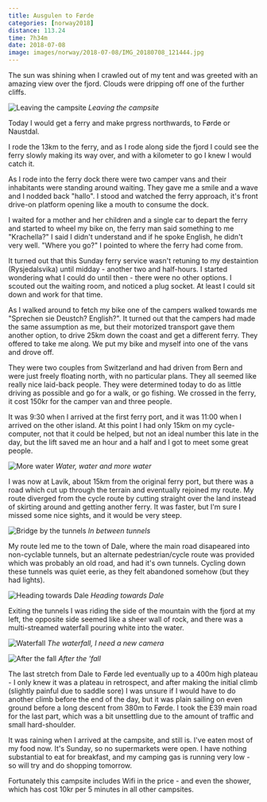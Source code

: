 ```yaml
---
title: Ausgulen to Førde
categories: [norway2018]
distance: 113.24
time: 7h34m
date: 2018-07-08
image: images/norway/2018-07-08/IMG_20180708_121444.jpg
---
```




The sun was shining when I crawled out of my tent and was greeted with an
amazing view over the fjord. Clouds were dripping off one of the further
cliffs.

![Leaving the campsite](/images/norway/2018-07-08/IMG_20180708_090418.jpg) 
*Leaving the campsite*

Today I would get a ferry and make prgress northwards, to Førde or Naustdal.

I rode the 13km to the ferry, and as I rode along side the fjord I could see
the ferry slowly making its way over, and with a kilometer to go I knew I
would catch it.

As I rode into the ferry dock there were two camper vans and their inhabitants
were standing around waiting. They gave me a smile and a wave and I nodded
back "hallo". I stood and watched the ferry approach, it's front drive-on
platform opening like a mouth to consume the dock.

I waited for a mother and her children and a single car to depart the ferry
and started to wheel my bike on, the ferry man said something to me
"Krachella?" I said I didn't understand and if he spoke English, he didn't
very well. "Where you go?" I pointed to where the ferry had come from.

It turned out that this Sunday ferry service wasn't retuning to my destaintion
(Rysjedalsvika) until midday - another two and half-hours. I started wondering
what I could do until then - there were no other options. I scouted out the
waiting room, and noticed a plug socket. At least I could sit down and work
for that time.

As I walked around to fetch my bike one of the campers walked towards me
"Sprechen sie Deustch? English?". It turned out that the campers had made the
same assumption as me, but their motorized transport gave them another option,
to drive 25km down the coast and get a different ferry. They offered to take
me along. We put my bike and myself into one of the vans and drove off.

They were two couples from Switzerland and had driven from Bern and were just
freely floating north, with no particular plans. They all seemed like really
nice laid-back people. They were determined today to do as little driving as
possible and go for a walk, or go fishing. We crossed in the ferry, it cost
150kr for the camper van and three people.

It was 9:30 when I arrived at the first ferry port, and it was 11:00 when I
arrived on the other island. At this point I had only 15km on my
cycle-computer, not that it could be helped, but not an ideal number this late
in the day, but the lift saved me an hour and a half and I got to meet some
great people.

![More water](/images/norway/2018-07-08/IMG_20180708_121444.jpg)
*Water, water and more water*

I was now at Lavik, about 15km from the original ferry port, but there was a
road which cut up through the terrain and eventually rejoined my route. My
route diverged from the cycle route by cutting straight over the land instead
of skirting around and getting another ferry. It was faster, but I'm sure I
missed some nice sights, and it would be very steep.

![Bridge by the tunnels](/images/norway/2018-07-08/IMG_20180708_151815.jpg)
*In between tunnels*

My route led me to the town of Dale, where the main road disapeared into
non-cyclable tunnels, but an alternate pedestrian/cycle route was provided
which was probably an old road, and had it's own tunnels. Cycling down these
tunnels was quiet eerie, as they felt abandoned somehow (but they had lights).

![Heading towards Dale](/images/norway/2018-07-08/IMG_20180708_145916.jpg)
*Heading towards Dale*

Exiting the tunnels I was riding the side of the mountain with the fjord at my
left, the opposite side seemed like a sheer wall of rock, and there was a
multi-streamed waterfall pouring white into the water.

![Waterfall](/images/norway/2018-07-08/IMG_20180708_152040.jpg) 
*The waterfall, I need a new camera*

![After the fall](/images/norway/2018-07-08/IMG_20180708_152615.jpg) 
*After the 'fall*

The last stretch from Dale to Førde led eventually up to a 400m high plateau -
I only knew it was a plateau in retrospect, and after making the initial climb
(slightly painful due to saddle sore) I was unsure if I would have to do
another climb before the end of the day, but it was plain sailing on even
ground before a long descent from 380m to Førde. I took the E39 main road for
the last part, which was a bit unsettling due to the amount of traffic and
small hard-shoulder.

It was raining when I arrived at the campsite, and still is. I've eaten most
of my food now. It's Sunday, so no supermarkets were open. I have nothing
substantial to eat for breakfast, and my camping gas is running very low - so
will try and do shopping tomorrow.

Fortunately this campsite includes Wifi in the price - and even the shower,
which has cost 10kr per 5 minutes in all other campsites.

